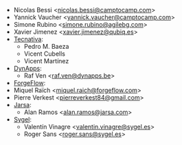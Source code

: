 - Nicolas Bessi \<<nicolas.bessi@camptocamp.com>\>
- Yannick Vaucher \<<yannick.vaucher@camptocamp.com>\>
- Simone Rubino \<<simone.rubino@agilebg.com>\>
- Xavier Jimenez \<<xavier.jimenez@qubiq.es>\>
- [Tecnativa](https://www.tecnativa.com):
  - Pedro M. Baeza
  - Vicent Cubells
  - Vicent Martínez
- [DynApps](https://www.dynapps.be):
  - Raf Ven \<<raf.ven@dynapps.be>\>
- [ForgeFlow](https://www.forgeflow.com):
- Miquel Raïch \<<miquel.raich@forgeflow.com>\>
- Pierre Verkest \<<pierreverkest84@gmail.com>\>
- [Jarsa](https://www.jarsa.com):
  - Alan Ramos \<<alan.ramos@jarsa.com>\>
- [Sygel](https://www.sygel.es):
  - Valentín Vinagre \<<valentin.vinagre@sygel.es>\>
  - Roger Sans \<<roger.sans@sygel.es>\>